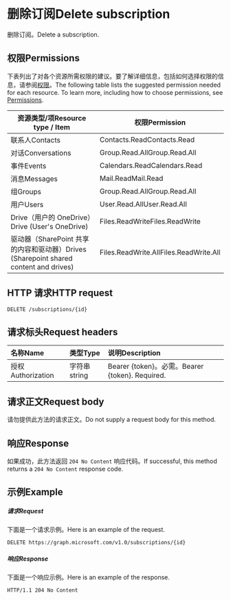 # <a name="delete-subscription"></a><span data-ttu-id="d1104-101">删除订阅</span><span class="sxs-lookup"><span data-stu-id="d1104-101">Delete subscription</span></span>

<span data-ttu-id="d1104-102">删除订阅。</span><span class="sxs-lookup"><span data-stu-id="d1104-102">Delete a subscription.</span></span>

## <a name="permissions"></a><span data-ttu-id="d1104-103">权限</span><span class="sxs-lookup"><span data-stu-id="d1104-103">Permissions</span></span>

<span data-ttu-id="d1104-p101">下表列出了对各个资源所需权限的建议。要了解详细信息，包括如何选择权限的信息，请参阅[权限](../../../concepts/permissions_reference.md)。</span><span class="sxs-lookup"><span data-stu-id="d1104-p101">The following table lists the suggested permission needed for each resource. To learn more, including how to choose permissions, see [Permissions](../../../concepts/permissions_reference.md).</span></span>

| <span data-ttu-id="d1104-106">资源类型/项</span><span class="sxs-lookup"><span data-stu-id="d1104-106">Resource type / Item</span></span>        | <span data-ttu-id="d1104-107">权限</span><span class="sxs-lookup"><span data-stu-id="d1104-107">Permission</span></span>          |
|-----------------------------|---------------------|
| <span data-ttu-id="d1104-108">联系人</span><span class="sxs-lookup"><span data-stu-id="d1104-108">Contacts</span></span>                    | <span data-ttu-id="d1104-109">Contacts.Read</span><span class="sxs-lookup"><span data-stu-id="d1104-109">Contacts.Read</span></span>       |
| <span data-ttu-id="d1104-110">对话</span><span class="sxs-lookup"><span data-stu-id="d1104-110">Conversations</span></span>               | <span data-ttu-id="d1104-111">Group.Read.All</span><span class="sxs-lookup"><span data-stu-id="d1104-111">Group.Read.All</span></span>      |
| <span data-ttu-id="d1104-112">事件</span><span class="sxs-lookup"><span data-stu-id="d1104-112">Events</span></span>                      | <span data-ttu-id="d1104-113">Calendars.Read</span><span class="sxs-lookup"><span data-stu-id="d1104-113">Calendars.Read</span></span>      |
| <span data-ttu-id="d1104-114">消息</span><span class="sxs-lookup"><span data-stu-id="d1104-114">Messages</span></span>                    | <span data-ttu-id="d1104-115">Mail.Read</span><span class="sxs-lookup"><span data-stu-id="d1104-115">Mail.Read</span></span>           |
| <span data-ttu-id="d1104-116">组</span><span class="sxs-lookup"><span data-stu-id="d1104-116">Groups</span></span>                      | <span data-ttu-id="d1104-117">Group.Read.All</span><span class="sxs-lookup"><span data-stu-id="d1104-117">Group.Read.All</span></span>      |
| <span data-ttu-id="d1104-118">用户</span><span class="sxs-lookup"><span data-stu-id="d1104-118">Users</span></span>                       | <span data-ttu-id="d1104-119">User.Read.All</span><span class="sxs-lookup"><span data-stu-id="d1104-119">User.Read.All</span></span>       |
| <span data-ttu-id="d1104-120">Drive（用户的 OneDrive）</span><span class="sxs-lookup"><span data-stu-id="d1104-120">Drive  (User's OneDrive)</span></span>    | <span data-ttu-id="d1104-121">Files.ReadWrite</span><span class="sxs-lookup"><span data-stu-id="d1104-121">Files.ReadWrite</span></span>     |
| <span data-ttu-id="d1104-122">驱动器（SharePoint 共享的内容和驱动器）</span><span class="sxs-lookup"><span data-stu-id="d1104-122">Drives (Sharepoint shared content and drives)</span></span> | <span data-ttu-id="d1104-123">Files.ReadWrite.All</span><span class="sxs-lookup"><span data-stu-id="d1104-123">Files.ReadWrite.All</span></span> |

## <a name="http-request"></a><span data-ttu-id="d1104-124">HTTP 请求</span><span class="sxs-lookup"><span data-stu-id="d1104-124">HTTP request</span></span>

<!-- { "blockType": "ignored" } -->

```http
DELETE /subscriptions/{id}
```

## <a name="request-headers"></a><span data-ttu-id="d1104-125">请求标头</span><span class="sxs-lookup"><span data-stu-id="d1104-125">Request headers</span></span>

| <span data-ttu-id="d1104-126">名称</span><span class="sxs-lookup"><span data-stu-id="d1104-126">Name</span></span>       | <span data-ttu-id="d1104-127">类型</span><span class="sxs-lookup"><span data-stu-id="d1104-127">Type</span></span> | <span data-ttu-id="d1104-128">说明</span><span class="sxs-lookup"><span data-stu-id="d1104-128">Description</span></span>|
|:-----------|:------|:----------|
| <span data-ttu-id="d1104-129">授权</span><span class="sxs-lookup"><span data-stu-id="d1104-129">Authorization</span></span>  | <span data-ttu-id="d1104-130">字符串</span><span class="sxs-lookup"><span data-stu-id="d1104-130">string</span></span>  | <span data-ttu-id="d1104-p102">Bearer {token}。必需。</span><span class="sxs-lookup"><span data-stu-id="d1104-p102">Bearer {token}. Required.</span></span> |

## <a name="request-body"></a><span data-ttu-id="d1104-133">请求正文</span><span class="sxs-lookup"><span data-stu-id="d1104-133">Request body</span></span>

<span data-ttu-id="d1104-134">请勿提供此方法的请求正文。</span><span class="sxs-lookup"><span data-stu-id="d1104-134">Do not supply a request body for this method.</span></span>

## <a name="response"></a><span data-ttu-id="d1104-135">响应</span><span class="sxs-lookup"><span data-stu-id="d1104-135">Response</span></span>

<span data-ttu-id="d1104-136">如果成功，此方法返回 `204 No Content` 响应代码。</span><span class="sxs-lookup"><span data-stu-id="d1104-136">If successful, this method returns a `204 No Content` response code.</span></span>

## <a name="example"></a><span data-ttu-id="d1104-137">示例</span><span class="sxs-lookup"><span data-stu-id="d1104-137">Example</span></span>

##### <a name="request"></a><span data-ttu-id="d1104-138">请求</span><span class="sxs-lookup"><span data-stu-id="d1104-138">Request</span></span>

<span data-ttu-id="d1104-139">下面是一个请求示例。</span><span class="sxs-lookup"><span data-stu-id="d1104-139">Here is an example of the request.</span></span>
<!-- {
  "blockType": "request",
  "name": "delete_subscription"
}-->

```http
DELETE https://graph.microsoft.com/v1.0/subscriptions/{id}
```

##### <a name="response"></a><span data-ttu-id="d1104-140">响应</span><span class="sxs-lookup"><span data-stu-id="d1104-140">Response</span></span>

<span data-ttu-id="d1104-141">下面是一个响应示例。</span><span class="sxs-lookup"><span data-stu-id="d1104-141">Here is an example of the response.</span></span>
<!-- {
  "blockType": "response",
  "truncated": false,
  "@odata.type": "microsoft.graph.subscription"
} -->

```http
HTTP/1.1 204 No Content
```

<!-- {
  "type": "#page.annotation",
  "description": "Delete subscription",
  "keywords": "",
  "section": "documentation",
  "tocPath": ""
}-->
